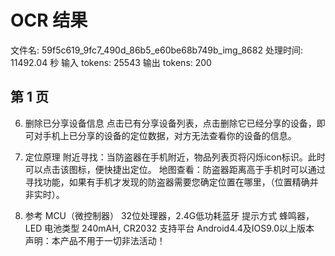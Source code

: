 # OCR 结果

文件名: 59f5c619_9fc7_490d_86b5_e60be68b749b_img_8682
处理时间: 11492.04 秒
输入 tokens: 25543
输出 tokens: 200

## 第 1 页

6. 删除已分享设备信息
点击已有分享设备列表，点击删除它已经分享的设备，即可对手机上已分享的设备的定位数据，对方无法查看你的设备的信息。

7. 定位原理
附近寻找：当防盗器在手机附近，物品列表页将闪烁icon标识。此时可以点击该图标，便快捷出定位。
地图查看：防盗器距离高于手机时可以通过寻找功能，如果有手机才发现的防盗器需要您确定位置在哪里，（位置精确并非实时）。

8. 参考
MCU（微控制器） 32位处理器，2.4G低功耗蓝牙
提示方式 蜂鸣器，LED
电池类型 240mAH, CR2032
支持平台 Android4.4及IOS9.0以上版本
声明：本产品不用于一切非法活动！

